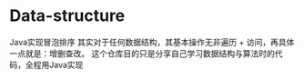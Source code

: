 # Data-structure
Java实现冒泡排序
其实对于任何数据结构，其基本操作⽆⾮遍历 + 访问，再具体⼀点就是：增删查改。
这个仓库目的只是分享自己学习数据结构与算法时的代码，全程用Java实现

